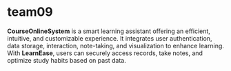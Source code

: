 # team09
**CourseOnlineSystem** is a smart learning assistant offering an efficient, intuitive, and customizable experience. It integrates user authentication, data storage, interaction, note-taking, and visualization to enhance learning. With **LearnEase**, users can securely access records, take notes, and optimize study habits based on past data.
